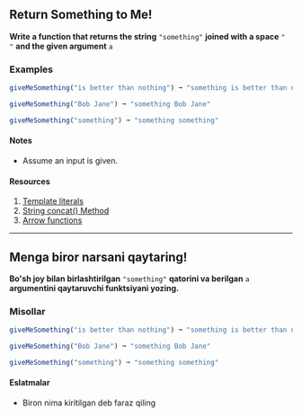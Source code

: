 ## Return Something to Me!
**Write a function that returns the string** ``"something"`` **joined with a space** ``" "`` **and the given argument** ``a``
### Examples
```js
giveMeSomething("is better than nothing") ➞ "something is better than nothing"

giveMeSomething("Bob Jane") ➞ "something Bob Jane"

giveMeSomething("something") ➞ "something something"
```
#### Notes
- Assume an input is given.
#### Resources
1. [Template literals](https://developer.mozilla.org/en-US/docs/Web/JavaScript/Reference/Template_literals)
2. [String concat() Method](https://www.w3schools.com/jsref/jsref_concat_string.asp)
3. [Arrow functions](https://www.w3schools.com/js/js_arrow_function.asp)
---
## Menga biror narsani qaytaring!
**Bo'sh joy bilan birlashtirilgan** ``"something"`` **qatorini va berilgan** ``a`` **argumentini qaytaruvchi funktsiyani yozing.**
### Misollar
```js
giveMeSomething("is better than nothing") ➞ "something is better than nothing"

giveMeSomething("Bob Jane") ➞ "something Bob Jane"

giveMeSomething("something") ➞ "something something"
```
#### Eslatmalar
- Biron nima kiritilgan deb faraz qiling